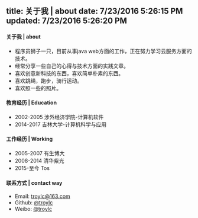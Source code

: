 title: 关于我 | about
date: 7/23/2016 5:26:15 PM 
updated: 7/23/2016 5:26:20 PM 
---

#### 关于我 | about
- 程序员狮子一只，目前从事java web方面的工作，正在努力学习云服务方面的技术。
- 经常分享一些自己的心得与技术方面的实践文章。
- 喜欢创意新科技的东西，喜欢简单朴素的东西。
- 喜欢跳绳，跑步，骑行运动。
- 喜欢照一些的照片。

#### 教育经历 | Education
- 2002-2005 涉外经济学院-计算机软件
- 2014-2017 吉林大学-计算机科学与应用

#### 工作经历 | Working
- 2005-2007 有生博大
- 2008-2014 清华紫光
- 2015-至今 Tos

#### 联系方式 | contact way
- Email: troylc@163.com
- Github: [@troylc](https://github.com/troychn "github")
- Weibo: [@troylc](http://weibo.com/troyroad/profile?s=6cm7D0 "weibo")

